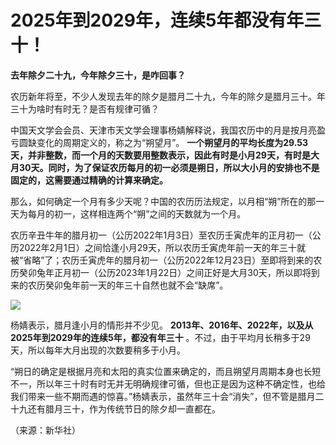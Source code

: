# 2025年到2029年，连续5年都没有年三十！

**去年除夕二十九，今年除夕三十，是咋回事？**

农历新年将至，不少人发现去年的除夕是腊月二十九，今年的除夕是腊月三十。年三十为啥时有时无？是否有规律可循？

中国天文学会会员、天津市天文学会理事杨婧解释说，我国农历中的月是按月亮盈亏圆缺变化的周期定义的，称之为“朔望月”。
**一个朔望月的平均长度为29.53天，并非整数，而一个月的天数要用整数表示，因此有时是小月29天，有时是大月30天。同时，为了保证农历每月的初一必须是朔日，所以大小月的安排也不是固定的，这需要通过精确的计算来确定。**

那么，如何确定一个月有多少天呢？中国的农历历法规定，以月相“朔”所在的那一天为每月的初一，这样相连两个“朔”之间的天数就为一个月。

农历辛丑牛年的腊月初一（公历2022年1月3日）至农历壬寅虎年的正月初一（公历2022年2月1日）之间恰逢小月29天，所以农历壬寅虎年前一天的年三十就被“省略”了；农历壬寅虎年的腊月初一（公历2022年12月23日）至即将到来的农历癸卯兔年正月初一（公历2023年1月22日）之间正好是大月30天，所以即将到来的农历癸卯兔年前一天的年三十自然也就不会“缺席”。

![](https://inews.gtimg.com/newsapp_bt/0/15621648297/1000)

杨婧表示，腊月逢小月的情形并不少见。 **2013年、2016年、2022年，以及从2025年到2029年的连续5年，都没有年三十**
。不过，由于平均月长稍多于29天，所以每年大月出现的次数要稍多于小月。

“朔日的确定是根据月亮和太阳的真实位置来确定的，而且朔望月周期本身也长短不一，所以年三十时有时无并无明确规律可循，但也正是因为这种不确定性，也给我们带来一些不期而遇的惊喜。”杨婧表示，虽然年三十会“消失”，但不管是腊月二十九还有腊月三十，作为传统节日的除夕却一直都在。

（来源：新华社）

